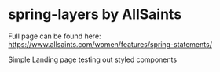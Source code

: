 # spring-layers by AllSaints
Full page can be found here: https://www.allsaints.com/women/features/spring-statements/

Simple Landing page testing out styled components

